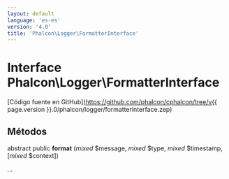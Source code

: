 ```yaml
---
layout: default
language: 'es-es'
version: '4.0'
title: 'Phalcon\Logger\FormatterInterface'
---
```

# Interface **Phalcon\Logger\FormatterInterface**

[Código fuente en GitHub](https://github.com/phalcon/cphalcon/tree/v{{ page.version }}.0/phalcon/logger/formatterinterface.zep)

## Métodos

abstract public **format** (*mixed* $message, *mixed* $type, *mixed* $timestamp, [*mixed* $context])

...